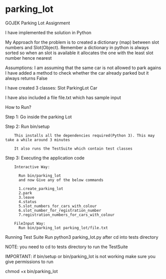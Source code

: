 # parking_lot
GOJEK Parking Lot Assignment

I have implemented the solution in Python

My Approach for the problem is to created a dictionary (map)
between slot numbers and Slot(Object). Remember a dictionary in python is always sorted so when an slot is available it allocates the one with the least slot number hence nearest

Assumptions:
I am assuming that the same car is not allowed to park agains
I have added a method to check whether the car already parked but it always returns False


I have created 3 classes:
Slot
ParkingLot
Car

I have also included a file file.txt which has sample input

How to Run?

Step 1: Go inside the parking Lot

Step 2: Run bin/setup

        This installs all the dependencies required(Python 3). This may take a while around 3 minutes

        It also runs the TestSuite which contain test classes

Step 3: Executing the application code

        Interactive Way:

          Run bin/parking_lot
          and now Give any of the below commands

          1.create_parking_lot
          2.park
          3.leave
          4.status
          5.slot_numbers_for_cars_with_colour
          6.slot_number_for_registration_number
          7.registration_numbers_for_cars_with_colour

        FileInput Way:
          Run bin/parking_lot parking_lot/file.txt

Running Test Suite
Run python3 parking_lot.py after cd into tests directory

NOTE: you need to cd to tests directory to run the TestSuite

IMPORTANT:
if bin/setup or bin/parking_lot is not working make sure you give permissions to run

chmod +x bin/parking_lot
